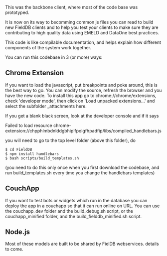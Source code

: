 This was the backbone client, where most of the code base was prototyped. 

It is now on its way to becomming common js files you can read to build new FieldDB clients and to help you test your clients to make sure they are contributing to high quality data using EMELD and DataOne best practices. 

This code is like compilable documentation, and helps explain how different components of the system work together.

You can run this codebase in 3 (or more) ways:

## Chrome Extension  

If you want to load the javascript, put breakpoints and poke around, this is the best way to go. You can modify the source, refresh the browser and you have the new code. To install this app go to chrome://chrome/extensions, check
'developer mode', then click on 'Load unpacked extensions...' and
select the subfolder _attachments here.

If you get a blank black screen, look at the developer console and if it says

Failed to load resource chrome-extension://chpphlmbdnlddgbhiplfpolgfhpadfip/libs/compiled_handlebars.js

you will need to go to the top level folder (above this folder), do

    $ cd FieldDB
    $ npm install handlebars
    $ bash scripts/build_templates.sh

(you need to do this only once when you first download the codebase, and run build_templates.sh every time you change the handlebars templates)


## CouchApp

If you want to test bots or widgets which run in the database you can deploy the app in a couchapp so that it can run online on URL.
You can use the couchapp_dev folder and the build_debug.sh script, or the couchapp_minified folder, and the build_fielddb_minified.sh script.

## Node.js

Most of these models are built to be shared by FielDB webservices. details to come.
